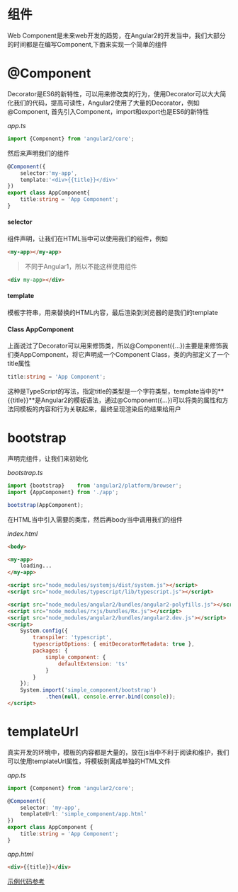 # 组件
Web Component是未来web开发的趋势，在Angular2的开发当中，我们大部分的时间都是在编写Component,下面来实现一个简单的组件
# @Component
Decorator是ES6的新特性，可以用来修改类的行为，使用Decorator可以大大简化我们的代码，提高可读性，Angular2使用了大量的Decorator，例如@Component,
首先引入Component，import和export也是ES6的新特性

*app.ts*

```typescript
import {Component} from 'angular2/core';
```

然后来声明我们的组件

```typescript
@Component({
    selector:'my-app',
    template:'<div>{{title}}</div>'
})
export class AppComponent{
    title:string = 'App Component';
}
```

#### selector
组件声明，让我们在HTML当中可以使用我们的组件，例如

```html
<my-app></my-app>
```

> 不同于Angular1，所以不能这样使用组件

```html
<div my-app></div>
```

#### template
模板字符串，用来替换的HTML内容，最后渲染到浏览器的是我们的template

#### Class AppComponent
上面说过了Decorator可以用来修饰类，所以@Component({...})主要是来修饰我们类AppComponent，将它声明成一个Component Class，类的内部定义了一个title属性

```typescript
title:string = 'App Component';
```

这种是TypeScript的写法，指定title的类型是一个字符类型，template当中的**{{title}}**是Angular2的模板语法，通过@Component({...})可以将类的属性和方法同模板的内容和行为关联起来，最终呈现渲染后的结果给用户

# bootstrap
声明完组件，让我们来初始化

*bootstrap.ts*

```typescript
import {bootstrap}    from 'angular2/platform/browser';
import {AppComponent} from './app';

bootstrap(AppComponent);
```

在HTML当中引入需要的类库，然后再body当中调用我们的组件

*index.html*

```html
<body>

<my-app>
    loading...
</my-app>

<script src="node_modules/systemjs/dist/system.js"></script>
<script src="node_modules/typescript/lib/typescript.js"></script>

<script src="node_modules/angular2/bundles/angular2-polyfills.js"></script>
<script src="node_modules/rxjs/bundles/Rx.js"></script>
<script src="node_modules/angular2/bundles/angular2.dev.js"></script>
<script>
    System.config({
        transpiler: 'typescript',
        typescriptOptions: { emitDecoratorMetadata: true },
        packages: {
            simple_component: {
                defaultExtension: 'ts'
            }
        }
    });
    System.import('simple_component/bootstrap')
            .then(null, console.error.bind(console));
</script>
```

# templateUrl
真实开发的环境中，模板的内容都是大量的，放在js当中不利于阅读和维护，我们可以使用templateUrl属性，将模板剥离成单独的HTML文件

*app.ts*

```typescript
import {Component} from 'angular2/core';

@Component({
    selector: 'my-app',
    templateUrl: 'simple_component/app.html'
})
export class AppComponent {
    title:string = 'App Component';
}
```

*app.html*

```html
<div>{{title}}</div>
```

[示例代码参考](https://github.com/yuyang041060120/yuyang041060120.github.io/tree/master/angular2/code/simple_component)